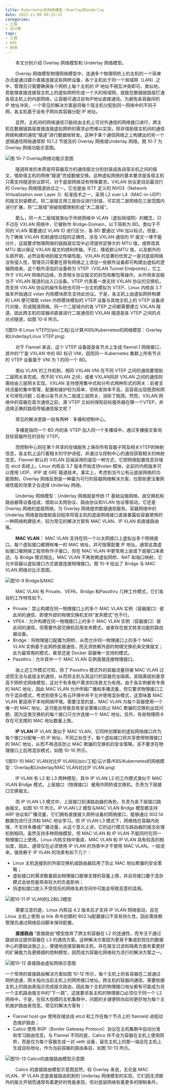 ```yaml
---
title: Kubernetes的网络模型：Overlay和Underlay
date: 2023-11-08 09:23:33
categories: 
- 工程
- 云计算
tags:
- 工程
- K8S
- 网络
---
```


&ensp;&ensp;&ensp;&ensp; 本文分别介绍 Overlay 网络模型和 Underlay 网络模型。

&ensp;&ensp;&ensp;&ensp; Overlay 网络模型物理网络模型中，连通多个物理网桥上的主机的一个简单办法是通过媒介直接连接这些网桥设备，各个主机处于同一个局域网（LAN）之中，管理员只需要确保各个网桥上每个主机的 IP 地址不相互冲突即可。类似地，若能够直接连接宿主机上的虚拟网桥形成一个大的局域网，就能在数据链路层打通各宿主机上的内部网络，让容器可通过自有IP地址直接通信。为避免各容器间的 IP 地址冲突，一个常见的解决方案是将每个宿主机分配到同一网络中的不同子网，各主机基于自有子网向其容器分配 IP 地址。

&ensp;&ensp;&ensp;&ensp; 显然，主机间的网络通信只能经由主机上可对外通信的网络接口进行，跨主机在数据链路层直接连接虚拟网桥的需求必然难以实现，除非借助宿主机间的通信网络构建的通信“隧道”进行数据帧转发。这种于某个通信网络之上构建出的另一个逻辑通信网络通常即 10.1.2 节提及的 Overlay 网络或Underlay 网络。图 10-7 为 Overlay 网络功能示意图。

![图 10-7 Overlay网络功能示意图](/pic/工程/云计算/K8S/Kubernetes的网络模型：Overlay和Underlay/overlay网络模型.png)

&ensp;&ensp;&ensp;&ensp; 隧道转发的本质是将容器双方的通信报文分别封装成各自宿主机之间的报文，借助宿主机的网络“隧道”完成数据交换。这种虚拟网络的基本要求是各宿主机只需支持隧道协议即可，对于底层网络没有特殊要求。VXLAN 协议是目前最流行的 Overlay 网络隧道协议之一，它也是由 IETF 定义的 NVO3（Network Virtualization over Layer 3）标准技术之一，采用 L2 over L4（MAC-in-UDP）的报文封装模式，将二层报文用三层协议进行封装，可实现二层网络在三层范围内进行扩展，将“二层域”突破规模限制形成“大二层域”。

&ensp;&ensp;&ensp;&ensp; 那么，同一大二层域就类似于传统网络中 VLAN（虚拟局域网）的概念，只不过在 VXLAN 网络中，它被称作 Bridge-Domain，以下简称为 BD。类似于不同的 VLAN 需要通过 VLAN ID 进行区分，各 BD 要通过 VNI 加以标识。但是，为了确保 VXLAN 机制通信过程的正确性，涉及 VXLAN 通信的 IP 报文一律不能分片，这就要求物理网络的链路层实现中必须提供足够大的 MTU 值，或修改其 MTU 值以保证 VXLAN 报文的顺利传输。不过，降低默认MTU 值，以及额外的头部开销，必然会影响到报文传输性能。VXLAN 的显著的优势之一是对底层网络没有侵入性，管理员只需要在原有网络之上添加一些额外设备即可构建出虚拟的逻辑网络来。这个额外添加的设备称为 VTEP（VXLAN Tunnel Endpoints），它工作于 VXLAN 网络的边缘，负责相关协议报文的封包和解包等操作，从作用来说相当于 VXLAN 隧道的出入口设备。VTEP 代表着一类支持 VXLAN 协议的交换机，而支持 VXLAN 协议的操作系统也可将一台主机模拟为 VTEP，Linux 内核自 3.7 版本开始通过 vxlan 内核模块原生支持此协议。于是，各主机上由虚拟网桥构建的 LAN 便可借助 vxlan 内核模块模拟的 VTEP 设备与其他主机上的 VTEP 设备进行对接，形成隧道网络。同一个二层域内的各 VTEP 之间都需要建立 VXLAN 隧道，因此跨主机的容器间直接进行二层通信的 VXLAN 隧道是各 VTEP 之间的点对点隧道，如图 10-8 所示。

![图10-8 Linux VTEP](/pic/工程/云计算/K8S/Kubernetes的网络模型：Overlay和Underlay/Linux VTEP.png)

&ensp;&ensp;&ensp;&ensp; 对于 Flannel 来说，这个 VTEP 设备就是各节点上生成 flannel.1 网络接口，其中的“1”是 VXLAN 中的 BD 标识 VNI，因而同一 Kubernetes 集群上所有节点的 VTEP 设备属于 VNI 为 1 的同一个 BD。

&ensp;&ensp;&ensp;&ensp; 类似 VLAN 的工作机制，相同 VXLAN VNI 在不同 VTEP 之间的通信要借助二层网关来完成，而不同 VXLAN 之间，或者 VXLAN同非 VXLAN 之间的通信则需经由三层网关实现。VXLAN 支持使用集中式和分布式两种形式的网关：前者支持流量的集中管理，配置和维护较为简单，但转发效率不高，且容易出现瓶颈和网关可用性问题；后者以各节点为二层或三层网关，消除了瓶颈。然而，VXLAN 网络中的容器在首次通信之前，源 VTEP 又如何得知目标服务器在哪一个VTEP，并选择正确的路径传输通信报文呢？

&ensp;&ensp;&ensp;&ensp; 常见的解决思路一般有两种：多播和控制中心。

&ensp;&ensp;&ensp;&ensp; 多播是指同一个 BD 内的各 VTEP 加入同一个多播域中，通过多播报文查询目标容器所在的目标 VTEP。

&ensp;&ensp;&ensp;&ensp; 而控制中心则在某个共享的存储服务上保存所有容器子网及相关VTEP的映射信息，各主机上运行着相关的守护进程，并通过与控制中心的通信获取相关的映射信息。Flannel 默认的 VXLAN 后端采用的是后一种方式，它把网络配置信息存储在 etcd 系统上。Linux 内核自 3.7 版本开始支持vxlan 模块，此前的内核版本可以使用 UDP、IPIP 或 GRE 隧道技术。事实上，考虑到当今公有云底层网络的功能限制，Overlay 网络反倒是一种最为可行的容器网络解决方案，仅那些更注重网络性能的场景才会选择 Underlay 网络。

&ensp;&ensp;&ensp;&ensp; Underlay 网络模型：Underlay 网络就是传统 IT 基础设施网络，由交换机和路由器等设备组成，借助以太网协议、路由协议和VLAN 协议等驱动，它还是 Overlay 网络的底层网络，为 Overlay 网络提供数据通信服务。容器网络中的 Underlay 网络是指借助驱动程序将宿主机的底层网络接口直接暴露给容器使用的一种网络构建技术，较为常见的解决方案有 MAC VLAN、IP VLAN 和直接路由等。

 &ensp;&ensp;&ensp;&ensp; __MAC VLAN：__ MAC VLAN 支持在同一个以太网接口上虚拟出多个网络接口，每个虚拟接口都拥有唯一的 MAC 地址，并可按需配置 IP 地址。通常这类虚拟接口被网络工程师称作子接口，但在 MAC VLAN 中更常用上层或下层接口来表述。与 Bridge 模式相比，MAC VLAN 不再依赖虚拟网桥、NAT 和端口映射，它允许容器以虚拟接口方式直接连接物理接口。图 10-9 给出了 Bridge 与 MAC VLAN 网络对比示意图。

 ![图10-9 Bridge与MAC](/pic/工程/云计算/K8S/Kubernetes的网络模型：Overlay和Underlay/Bridge与MAC.webp)

 &ensp;&ensp;&ensp;&ensp; MAC VLAN 有 Private、VEPA、Bridge 和Passthru 几种工作模式，它们各自的工作特性如下。

* Private：禁止构建在同一物理接口上的多个 MAC VLAN 实例（容器接口）彼此间的通信，即便外部的物理交换机支持“发夹模式”也不行。
* VPEA：允许构建在同一物理接口上的多个 MAC VLAN 实例（容器接口）彼此间的通信，但需要外部交换机启用发夹模式，或者存在报文转发功能的路由器设备。
* Bridge：将物理接口配置为网桥，从而允许同一物理接口上的多个 MAC VLAN 实例基于此网桥直接通信，而无须依赖外部的物理交换机来交换报文；此为最常用的模式，甚至还是 Docker 容器唯一支持的模式。
* Passthru：允许其中一个 MAC VLAN 实例直接连接物理接口。

&ensp;&ensp;&ensp;&ensp; 由上述工作模式可知，除了 Passthru 模式外的容器流量将被 MAC VLAN 过滤而无法与底层主机通信，从而将主机与其运行的容器完全隔离，其隔离级别甚至高于网桥式网络模型，这对于有多租户需求的场景尤为有用。由于各实例都有专用的 MAC 地址，因此 MAC VLAN 允许传输广播和多播流量，但它要求物理接口工作于混杂模式，考虑到很多公有云环境中并不允许使用混杂模式，这意味着 MAC VLAN 更适用于本地网络环境。需要注意的是，MAC VLAN 为每个容器使用一个唯一的 MAC 地址，这可能会导致具有安全策略以防止 MAC 欺骗的交换机出现问题，因为这类交换机的每个接口只允许连接一个 MAC 地址。另外，有些物理网卡存在可支撑的 MAC 地址数量上限。

 &ensp;&ensp;&ensp;&ensp; __IP VLAN__ IP VLAN 类似于 MAC VLAN，它同样创建新的虚拟网络接口并为每个接口分配唯一的 IP 地址，不同之处在于，每个虚拟接口将共享使用物理接口的 MAC 地址，从而不再违反防止 MAC 欺骗的交换机的安全策略，且不要求在物理接口上启用混杂模式，如图 10-10 所示。

![图10-10 MAC VLAN对比IP VLAN](/pic/工程/云计算/K8S/Kubernetes的网络模型：Overlay和Underlay/MAC VLAN对比IP VLAN.png)

&ensp;&ensp;&ensp;&ensp; IP VLAN 有 L2 和 L3 两种模型，其中 IP VLAN L2 的工作模式类似于 MAC VLAN Bridge 模式，上层接口（物理接口）被用作网桥或交换机，负责为下层接口交换报文。

&ensp;&ensp;&ensp;&ensp; 而 IP VLAN L3 模式中，上层接口扮演路由器的角色，负责为各下层接口路由报文，如图 10-11 所示。IP VLAN L2 模型与MAC VLAN Bridge 模型都支持 ARP 协议和广播流量，它们拥有直接接入网桥设备的网络接口，能够通过 802.1d 数据包进行泛洪和 MAC 地址学习。但 IP VLAN L3 模式下，网络栈在容器内处理，不支持多播或广播流量，从这个意义上讲，它的运行模式与路由器的报文处理机制相同。虽然支持多种网络模型，但 MAC VLAN 和 IP VLAN 不能同时在同一物理接口上使用。Linux 内核文档中强调，MAC VLAN 和 IP VLAN 具有较高的相似度，因此，通常仅在必须使用 IP VLAN 的场景中才不使用 MAC VLAN。一般说来，强依赖于 IP VLAN 的场景有如下几个：

* Linux 主机连接到的外部交换机或路由器启用了防止 MAC 地址欺骗的安全策略；
* 虚拟接口的需求数量超出物理接口能够支撑的容量上限，并且将接口置于混杂模式会给性能带来较大的负面影响；
* 将虚拟接口放入不受信任的网络名称空间中可能会导致恶意的滥用。

![图10-11 IP VLAN的L2和L3模型](/pic/工程/云计算/K8S/Kubernetes的网络模型：Overlay和Underlay/VLAN的L2和L3模型.png)

&ensp;&ensp;&ensp;&ensp; 需要注意的是，Linux 内核自 4.2 版本后才支持 IP VLAN 网络驱动，且在 Linux 主机上使用 ip link 命令创建的 802.1q配置接口不具有持久性，因此需依赖管理员通过网络启动脚本保持配置。

&ensp;&ensp;&ensp;&ensp; __直接路由__ “直接路由”模型放弃了跨主机容器在 L2 的连通性，而专注于通过路由协议提供容器在 L3 的通信方案。这种解决方案因为更易于集成到现在的数据中心的基础设施之上，便捷地连接容器和主机，并在报文过滤和隔离方面有着更好的扩展能力及更精细的控制模型，因而成为容器化网络较为流行的解决方案之一。

![图10-12 直接路由虚拟网络示意图](/pic/工程/云计算/K8S/Kubernetes的网络模型：Overlay和Underlay/直接路由虚拟网络示意图.png)

一个常用的直接路由解决方案如图 10-12 所示，每个主机上的各容器在二层通过网桥连通，网关指向当前主机上的网桥接口地址。跨主机的容器间通信，需要依据主机上的路由表指示完成报文路由，因此每个主机的物理接口地址都有可能成为另一个主机路由报文中的“下一跳”，这就要求各主机的物理接口必须位于同一个 L2 网络中。于是，在较大规模的主机集群中，问题的关键便转向如何更好地为每个主机维护路由表信息。常见的解决方案有：

* Flannel host-gw 使用存储总线 etcd 和工作在每个节点上的 flanneld 进程动态维护路由；
* Calico 使用 BGP（Border Gateway Protocol）协议在主机集群中自动分发和学习路由信息。与 Flannel 不同的是，Calico 并不会为容器在主机上使用网桥，而是仅为每个容器生成一对 veth 设备，留在主机上的那一端会在主机上生成目标地址，作为当前容器的路由条目，如图 10-13 所示。

![图10-13 Calico的直接路由模型示意图](/pic/工程/云计算/K8S/Kubernetes的网络模型：Overlay和Underlay/Calico的直接路由模型示意图.png)

&ensp;&ensp;&ensp;&ensp; Calico 的直接路由模型示意图显然，较 Overlay 来说，无论是 MAC VLAN、IP VLAN 还是直接路由机制的 Underlay 网络模型的实现，它们因无须额外的报文开销而通常有着更好的性能表现，但对底层网络有着更多的限制条件。















































